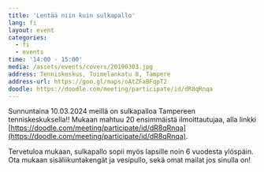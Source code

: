```yaml
---
title: 'Lentää niin kuin sulkapallo'
lang: fi
layout: event
categories:
  - fi
  - events
time: '14:00 - 15:00'
media: /assets/events/covers/20190303.jpg
address: Tenniskeskus, Toimelankatu 8, Tampere
address-url: https://goo.gl/maps/oAtZFaBFqpT2
doodle: https://doodle.com/meeting/participate/id/dR8qRnqa
---
```


Sunnuntaina 10.03.2024 meillä on sulkapalloa Tampereen tenniskeskuksella!! Mukaan mahtuu 20 ensimmäistä ilmoittautujaa, alla linkki [https://doodle.com/meeting/participate/id/dR8qRnqa](https://doodle.com/meeting/participate/id/dR8qRnqa).

Tervetuloa mukaan, sulkapallo sopii myös lapsille noin 6 vuodesta ylöspäin. Ota mukaan sisäliikuntakengät ja vesipullo, sekä omat mailat jos sinulla on!
